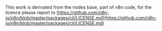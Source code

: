 This work is derivated from the nodes base, part of n8n code, for the licence please report to [https://github.com/n8n-io/n8n/blob/master/packages/cli/LICENSE.md](https://github.com/n8n-io/n8n/blob/master/packages/cli/LICENSE.md)